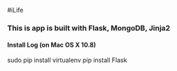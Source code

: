 #iLife

### This is app is built with Flask, MongoDB, Jinja2






#### Install Log (on Mac OS X 10.8)

sudo pip install virtualenv
pip install Flask


